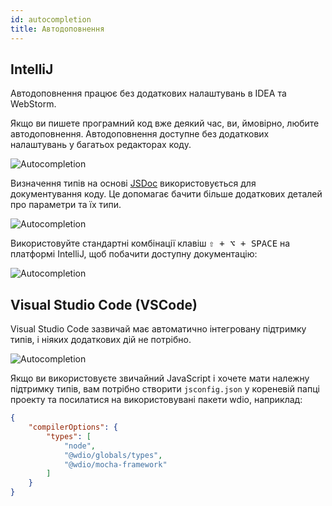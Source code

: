```yaml
---
id: autocompletion
title: Автодоповнення
---
```


## IntelliJ

Автодоповнення працює без додаткових налаштувань в IDEA та WebStorm.

Якщо ви пишете програмний код вже деякий час, ви, ймовірно, любите автодоповнення. Автодоповнення доступне без додаткових налаштувань у багатьох редакторах коду.

![Autocompletion](/img/autocompletion/0.png)

Визначення типів на основі [JSDoc](http://usejsdoc.org/) використовується для документування коду. Це допомагає бачити більше додаткових деталей про параметри та їх типи.

![Autocompletion](/img/autocompletion/1.png)

Використовуйте стандартні комбінації клавіш <kbd>⇧ + ⌥ + SPACE</kbd> на платформі IntelliJ, щоб побачити доступну документацію:

![Autocompletion](/img/autocompletion/2.png)

## Visual Studio Code (VSCode)

Visual Studio Code зазвичай має автоматично інтегровану підтримку типів, і ніяких додаткових дій не потрібно.

![Autocompletion](/img/autocompletion/14.png)

Якщо ви використовуєте звичайний JavaScript і хочете мати належну підтримку типів, вам потрібно створити `jsconfig.json` у кореневій папці проекту та посилатися на використовувані пакети wdio, наприклад:

```json title="jsconfig.json"
{
    "compilerOptions": {
        "types": [
            "node",
            "@wdio/globals/types",
            "@wdio/mocha-framework"
        ]
    }
}
```